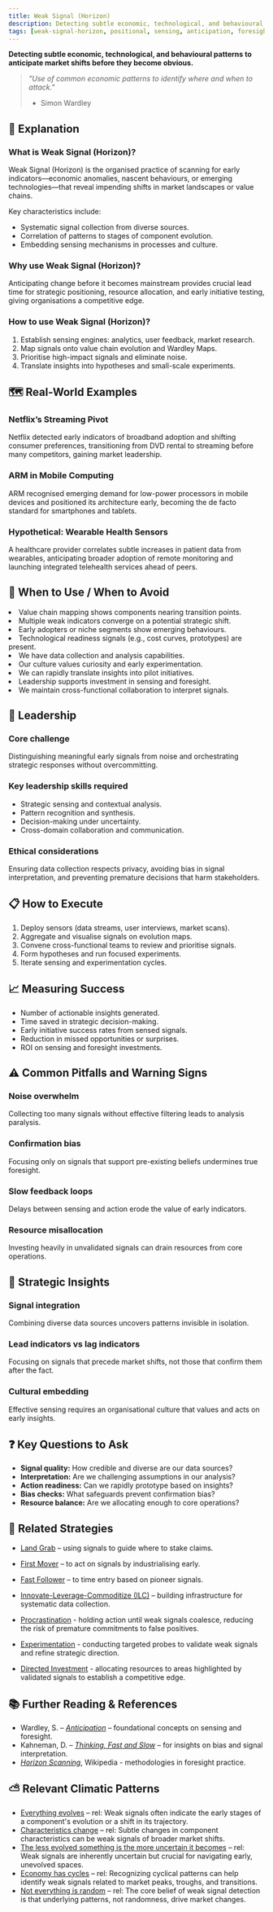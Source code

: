 ```yaml
---
title: Weak Signal (Horizon)
description: Detecting subtle economic, technological, and behavioural patterns to anticipate market shifts before they become obvious.
tags: [weak-signal-horizon, positional, sensing, anticipation, foresight, market shifts, patterns, signals]
---
```


**Detecting subtle economic, technological, and behavioural patterns to anticipate market shifts before they become obvious.**

> *"Use of common economic patterns to identify where and when to attack."*
>
> - Simon Wardley

## 🤔 **Explanation**

### What is Weak Signal (Horizon)?

Weak Signal (Horizon) is the organised practice of scanning for early indicators—economic anomalies, nascent behaviours, or emerging technologies—that reveal impending shifts in market landscapes or value chains.

Key characteristics include:

- Systematic signal collection from diverse sources.
- Correlation of patterns to stages of component evolution.
- Embedding sensing mechanisms in processes and culture.

### Why use Weak Signal (Horizon)?

Anticipating change before it becomes mainstream provides crucial lead time for strategic positioning, resource allocation, and early initiative testing, giving organisations a competitive edge.

### How to use Weak Signal (Horizon)?

1. Establish sensing engines: analytics, user feedback, market research.
2. Map signals onto value chain evolution and Wardley Maps.
3. Prioritise high-impact signals and eliminate noise.
4. Translate insights into hypotheses and small-scale experiments.

## 🗺️ **Real-World Examples**

### Netflix’s Streaming Pivot

Netflix detected early indicators of broadband adoption and shifting consumer preferences, transitioning from DVD rental to streaming before many competitors, gaining market leadership.

### ARM in Mobile Computing

ARM recognised emerging demand for low-power processors in mobile devices and positioned its architecture early, becoming the de facto standard for smartphones and tablets.

### Hypothetical: Wearable Health Sensors

A healthcare provider correlates subtle increases in patient data from wearables, anticipating broader adoption of remote monitoring and launching integrated telehealth services ahead of peers.

## 🚦 **When to Use / When to Avoid**

<Assessment strategyName="Weak Signal (Horizon)">
  <MapSignals>
    <li>Value chain mapping shows components nearing transition points.</li>
    <li>Multiple weak indicators converge on a potential strategic shift.</li>
    <li>Early adopters or niche segments show emerging behaviours.</li>
    <li>Technological readiness signals (e.g., cost curves, prototypes) are present.</li>
  </MapSignals>
  <Readiness>
    <li>We have data collection and analysis capabilities.</li>
    <li>Our culture values curiosity and early experimentation.</li>
    <li>We can rapidly translate insights into pilot initiatives.</li>
    <li>Leadership supports investment in sensing and foresight.</li>
    <li>We maintain cross-functional collaboration to interpret signals.</li>
  </Readiness>
</Assessment>

## 🎯 **Leadership**

### Core challenge

Distinguishing meaningful early signals from noise and orchestrating strategic responses without overcommitting.

### Key leadership skills required

- Strategic sensing and contextual analysis.
- Pattern recognition and synthesis.
- Decision-making under uncertainty.
- Cross-domain collaboration and communication.

### Ethical considerations

Ensuring data collection respects privacy, avoiding bias in signal interpretation, and preventing premature decisions that harm stakeholders.

## 📋 **How to Execute**

1. Deploy sensors (data streams, user interviews, market scans).
2. Aggregate and visualise signals on evolution maps.
3. Convene cross-functional teams to review and prioritise signals.
4. Form hypotheses and run focused experiments.
5. Iterate sensing and experimentation cycles.

## 📈 **Measuring Success**

- Number of actionable insights generated.
- Time saved in strategic decision-making.
- Early initiative success rates from sensed signals.
- Reduction in missed opportunities or surprises.
- ROI on sensing and foresight investments.

## ⚠️ **Common Pitfalls and Warning Signs**

### Noise overwhelm

Collecting too many signals without effective filtering leads to analysis paralysis.

### Confirmation bias

Focusing only on signals that support pre-existing beliefs undermines true foresight.

### Slow feedback loops

Delays between sensing and action erode the value of early indicators.

### Resource misallocation

Investing heavily in unvalidated signals can drain resources from core operations.

## 🧠 **Strategic Insights**

### Signal integration

Combining diverse data sources uncovers patterns invisible in isolation.

### Lead indicators vs lag indicators

Focusing on signals that precede market shifts, not those that confirm them after the fact.

### Cultural embedding

Effective sensing requires an organisational culture that values and acts on early insights.

## ❓ **Key Questions to Ask**

- **Signal quality:** How credible and diverse are our data sources?
- **Interpretation:** Are we challenging assumptions in our analysis?
- **Action readiness:** Can we rapidly prototype based on insights?
- **Bias checks:** What safeguards prevent confirmation bias?
- **Resource balance:** Are we allocating enough to core operations?

## 🔀 **Related Strategies**

- [Land Grab](/strategies/positional/land-grab) – using signals to guide where to stake claims.
- [First Mover](/strategies/positional/first-mover) – to act on signals by industrialising early.
- [Fast Follower](/strategies/positional/fast-follower) – to time entry based on pioneer signals.
- [Innovate-Leverage-Commoditize (ILC)](/strategies/ecosystem/innovate-leverage-commoditize) – building infrastructure for systematic data collection.

- [Procrastination](/strategies/defensive/procrastination) - holding action until weak signals coalesce, reducing the risk of premature commitments to false positives.
- [Experimentation](/strategies/attacking/experimentation) - conducting targeted probes to validate weak signals and refine strategic direction.
- [Directed Investment](/strategies/attacking/directed-investment) - allocating resources to areas highlighted by validated signals to establish a competitive edge.
## 📚 **Further Reading & References**

- Wardley, S. – [*Anticipation*](https://blog.gardeviance.org/2016/12/anticipation.html) – foundational concepts on sensing and foresight.
- Kahneman, D. – [*Thinking, Fast and Slow*](https://www.amazon.co.uk/Thinking-Fast-Slow-Daniel-Kahneman/dp/0141033576#:~:text=Book%20details&text=Nobel%20Prize%20winner%20Daniel%20Kahneman,%2C%20and%20slow%2C%20rational%20thinking.) – for insights on bias and signal interpretation.
- [*Horizon Scanning*](https://en.wikipedia.org/wiki/Horizon_scanning), Wikipedia - methodologies in foresight practice.

## ⛅ **Relevant Climatic Patterns**

- [Everything evolves](/climatic-patterns/everything-evolves) – rel: Weak signals often indicate the early stages of a component's evolution or a shift in its trajectory.
- [Characteristics change](/climatic-patterns/characteristics-change) – rel: Subtle changes in component characteristics can be weak signals of broader market shifts.
- [The less evolved something is the more uncertain it becomes](/climatic-patterns/the-less-evolved-something-is-then-the-more-uncertain-it-becomes) – rel: Weak signals are inherently uncertain but crucial for navigating early, unevolved spaces.
- [Economy has cycles](/climatic-patterns/economy-has-cycles) – rel: Recognizing cyclical patterns can help identify weak signals related to market peaks, troughs, and transitions.
- [Not everything is random](/climatic-patterns/not-everything-is-random) – rel: The core belief of weak signal detection is that underlying patterns, not randomness, drive market changes.
